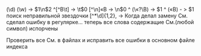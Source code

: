 (\d) (\w) ->  $1\n$2
^[^В\t] -> \t$0
[^\n]«В -> \n$0
^ (\«?\В) -> $1
^ («В) - > $1
поиск неправильной звездочки
 [^*\d]{1,2}, -> 
Когда делал замену См. сделал ошибку в регулярке... теперь все слова содержащие См.(любой символ) испорчены

Проверить все См. в файлах и исправить все ошибки в основном файле индекса